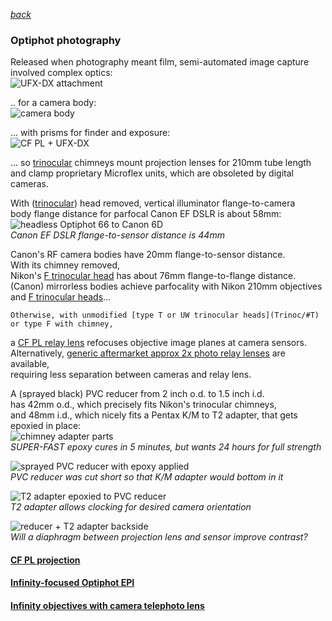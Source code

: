 ---
---
[*back*](./)
### Optiphot photography  
Released when photography meant film,
semi-automated image capture involved complex optics:  
![UFX-DX attachment](./Images/UFX-DX.jpg)  

.. for a camera body:  
![camera body](Images/FX-35DX.jpg)  

... with prisms for finder and exposure:  
![CF PL + UFX-DX](Images/CF-PL.jpg)  

... so [trinocular](Trinoc/) chimneys mount projection lenses for 210mm tube length  
and clamp proprietary Microflex units, which are obsoleted by digital cameras.  

With ([trinocular](Trinoc/)) head removed, vertical illuminator flange-to-camera  
body flange distance for parfocal Canon EF DSLR is about 58mm:  
![headless Optiphot 66 to Canon 6D](Images/headless58mm.jpg)  
*Canon EF DSLR flange-to-sensor distance is 44mm*  

Canon's RF camera bodies have 20mm flange-to-sensor distance.  
With its chimney removed,  
Nikon's [F trinocular head](Trinoc/#F) has about 76mm flange-to-flange distance.  
(Canon) mirrorless bodies achieve parfocality
with Nikon 210mm objectives and [F trinocular heads](Trinoc/#F)...  

	Otherwise, with unmodified [type T or UW trinocular heads](Trinoc/#T)
	or type F with chimney,  
a [CF PL relay lens](CFPL2.5X) refocuses objective image planes at camera sensors.  
Alternatively, [generic aftermarket approx 2x photo relay lenses](relay2x) are available,  
requiring less separation between cameras and relay lens.

A (sprayed black) PVC reducer from 2 inch o.d. to 1.5 inch i.d.  
has 42mm o.d., which precisely fits Nikon's trinocular chimneys,  
and 48mm i.d., which nicely fits a Pentax K/M to T2 adapter,
that gets epoxied in place:  
![chimney adapter parts](Images/epoxy.jpg)  
*SUPER-FAST epoxy cures in 5 minutes, but wants 24 hours for full strength*  

![sprayed PVC reducer with epoxy applied](Images/PVC.jpg)  
*PVC reducer was cut short so that K/M adapter would bottom in it*

![T2 adapter epoxied to PVC reducer](Images/pentax.jpg)  
*T2 adapter allows clocking for desired camera orientation*  

![reducer + T2 adapter backside](Images/bottom.jpg)  
*Will a diaphragm between projection lens and sensor improve contrast?*


#### [CF PL projection](CFPL2.5X)
#### [Infinity-focused Optiphot EPI](OptiphotInfinity)
#### [Infinity objectives with camera telephoto lens](CFI4x/)
